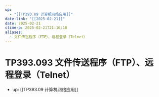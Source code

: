 ```yaml
---
up:
  - "[[TP393.09 计算机网络应用]]"
date-link: "[[2025-02-21]]"
date: 2025-02-21
ctime-p: 2025-02-21T21:16:10
aliases:
  - 文件传送程序（FTP）、远程登录（Telnet）
---
```


# TP393.093 文件传送程序（FTP）、远程登录（Telnet）

- up: [[TP393.09 计算机网络应用]]
